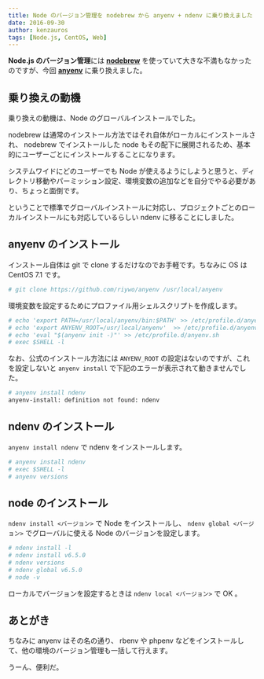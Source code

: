 ```yaml
---
title: Node のバージョン管理を nodebrew から anyenv + ndenv に乗り換えました
date: 2016-09-30
author: kenzauros
tags: [Node.js, CentOS, Web]
---
```


**Node.js のバージョン管理**には **[nodebrew](https://github.com/hokaccha/nodebrew)** を使っていて大きな不満もなかったのですが、今回 **[anyenv](https://github.com/riywo/anyenv)** に乗り換えました。

## 乗り換えの動機

乗り換えの動機は、Node のグローバルインストールでした。

nodebrew は通常のインストール方法ではそれ自体がローカルにインストールされ、 nodebrew でインストールした node もその配下に展開されるため、基本的にユーザーごとにインストールすることになります。

システムワイドにどのユーザーでも Node が使えるようにしようと思うと、ディレクトリ移動やパーミッション設定、環境変数の追加などを自分でやる必要があり、ちょっと面倒です。

ということで標準でグローバルインストールに対応し、プロジェクトごとのローカルインストールにも対応しているらしい ndenv に移ることにしました。

## anyenv のインストール

インストール自体は git で clone するだけなのでお手軽です。ちなみに OS は CentOS 7.1 です。

```bash
# git clone https://github.com/riywo/anyenv /usr/local/anyenv
```

環境変数を設定するためにプロファイル用シェルスクリプトを作成します。

```bash
# echo 'export PATH=/usr/local/anyenv/bin:$PATH' >> /etc/profile.d/anyenv.sh
# echo 'export ANYENV_ROOT=/usr/local/anyenv'  >> /etc/profile.d/anyenv.sh
# echo 'eval "$(anyenv init -)"' >> /etc/profile.d/anyenv.sh
# exec $SHELL -l
```

なお、公式のインストール方法には `ANYENV_ROOT` の設定はないのですが、これを設定しないと `anyenv install` で下記のエラーが表示されて動きませんでした。

```bash
# anyenv install ndenv
anyenv-install: definition not found: ndenv
```

## ndenv のインストール

`anyenv install ndenv` で ndenv をインストールします。

```bash
# anyenv install ndenv
# exec $SHELL -l
# anyenv versions
```

## node のインストール

`ndenv install <バージョン>` で Node をインストールし、 `ndenv global <バージョン>` でグローバルに使える Node のバージョンを設定します。

```bash
# ndenv install -l
# ndenv install v6.5.0
# ndenv versions
# ndenv global v6.5.0
# node -v
```

ローカルでバージョンを設定するときは `ndenv local <バージョン>` で OK 。

## あとがき

ちなみに anyenv はその名の通り、 rbenv や phpenv などをインストールして、他の環境のバージョン管理も一括して行えます。

うーん、便利だ。